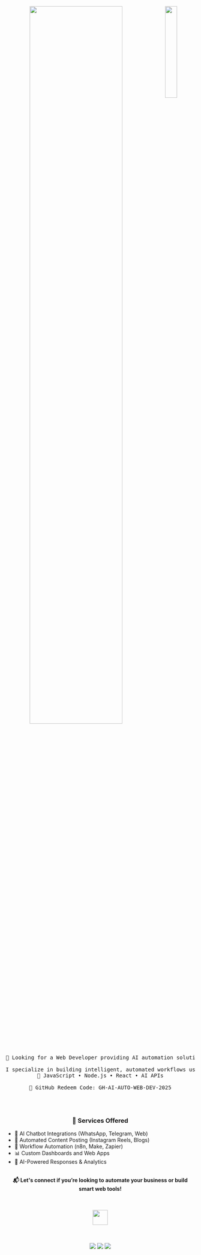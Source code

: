 <div align="center">
  <img src="https://i.pinimg.com/originals/fb/53/80/fb53801b9c134abc7c9a1c8f8c5ce76b.gif" width="25%" align="right" />
  
  <img src="https://readme-typing-svg.demolab.com?font=Inconsolata&weight=500&size=40&duration=4000&pause=300&color=A7A459&center=true&vCenter=true&multiline=true&repeat=false&random=false&width=1200&height=100&lines=AI+Automation+Web+Development;Web+Developer+Specialized+in+AI+Workflows" width="70%" />

  <br><br>
  <pre>
🚀 Looking for a Web Developer providing AI automation solutions?

I specialize in building intelligent, automated workflows using modern web technologies:
🔧 JavaScript • Node.js • React • AI APIs

🔹 GitHub Redeem Code: GH-AI-AUTO-WEB-DEV-2025
  </pre>

  <br>

  <h3>🧠 Services Offered</h3>

  <ul align="left">
    <li>🤖 AI Chatbot Integrations (WhatsApp, Telegram, Web)</li>
    <li>📱 Automated Content Posting (Instagram Reels, Blogs)</li>
    <li>🔁 Workflow Automation (n8n, Make, Zapier)</li>
    <li>📊 Custom Dashboards and Web Apps</li>
    <li>🧠 AI-Powered Responses & Analytics</li>
  </ul>

  <br>
  <strong>📬 Let's connect if you’re looking to automate your business or build smart web tools!</strong>

  <br><br>
  <img src="https://raw.githubusercontent.com/innng/innng/master/assets/kyubey.gif" height="40" />
  <br><br><br>

  <a href="http://linkedin.com/in/yourprofile"><img src="https://img.shields.io/badge/linkedin-0a66c2?style=for-the-badge&logo=linkedin&logoColor=white" /></a>
  <a href="https://t.me/yourhandle"><img src="https://img.shields.io/badge/telegram-26A5E4?style=for-the-badge&logo=telegram&logoColor=white" /></a>
  <a href="mailto:youremail@example.com"><img src="https://img.shields.io/badge/email-EA4335?style=for-the-badge&logo=gmail&logoColor=white" /></a>
</div>

